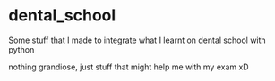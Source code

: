 # dental_school
Some stuff that I made to integrate what I learnt on dental school with python



nothing grandiose, just stuff that might help me with my exam xD
